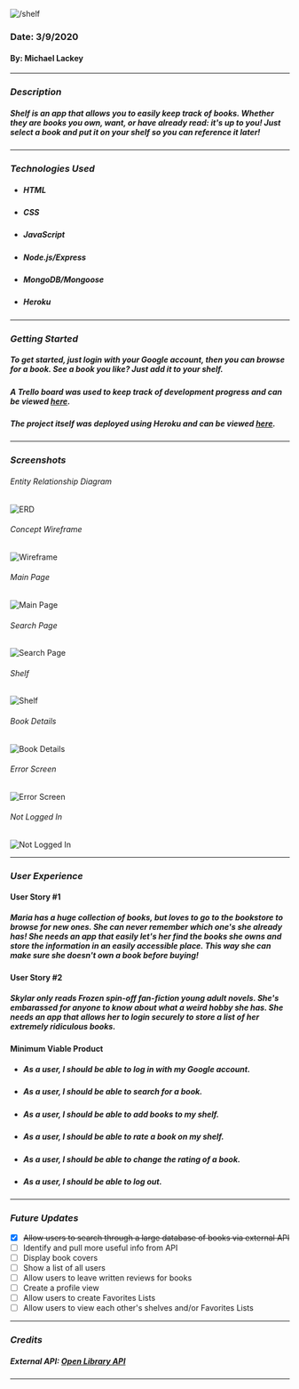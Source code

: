 ![/shelf](public/images/logo.png)

### Date: 3/9/2020

#### By: Michael Lackey
***

### ***Description***

##### Shelf is an app that allows you to easily keep track of books.  Whether they are books you own, want, or have already read: it's up to you! Just select a book and put it on your shelf so you can reference it later! 
***

### ***Technologies Used***

* ##### HTML
* ##### CSS
* ##### JavaScript
* ##### Node.js/Express
* ##### MongoDB/Mongoose
* ##### Heroku
***

### ***Getting Started***

##### To get started, just login with your Google account, then you can browse for a book.  See a book you like? Just add it to your shelf.
##### A Trello board was used to keep track of development progress and can be viewed [here](https://trello.com/b/pp3ws0GX/shelf).
##### The project itself was deployed using Heroku and can be viewed [here](https://shelftastic.herokuapp.com/).
***

### ***Screenshots***

###### Entity Relationship Diagram
![ERD](public/images/concept/ERD.png)

###### Concept Wireframe
![Wireframe](public/images/concept/wireframe.png)

###### Main Page
![Main Page](public/images/screenshots/main-page.png)

###### Search Page
![Search Page](public/images/screenshots/search-page.png)

###### Shelf
![Shelf](public/images/screenshots/shelf-page.png)

###### Book Details
![Book Details](public/images/screenshots/book-page.png)

###### Error Screen
![Error Screen](public/images/screenshots/error-page.png)

###### Not Logged In
![Not Logged In](public/images/screenshots/login-page.png)
***

### ***User Experience***

#### User Story #1
##### Maria has a huge collection of books, but loves to go to the bookstore to browse for new ones.  She can never remember which one's she already has! She needs an app that easily let's her find the books she owns and store the information in an easily accessible place.  This way she can make sure she doesn't own a book before buying!
#### User Story #2
##### Skylar only reads Frozen spin-off fan-fiction young adult novels.  She's embarassed for anyone to know about what a weird hobby she has.  She needs an app that allows her to login securely to store a list of her extremely ridiculous books.
#### Minimum Viable Product
* ##### As a user, I should be able to log in with my Google account.
* ##### As a user, I should be able to search for a book.
* ##### As a user, I should be able to add books to my shelf.
* ##### As a user, I should be able to rate a book on my shelf.
* ##### As a user, I should be able to change the rating of a book.
* ##### As a user, I should be able to log out.
***

### ***Future Updates***

- [x] ~~Allow users to search through a large database of books via external API~~
- [ ] Identify and pull more useful info from API
- [ ] Display book covers
- [ ] Show a list of all users
- [ ] Allow users to leave written reviews for books
- [ ] Create a profile view
- [ ] Allow users to create Favorites Lists
- [ ] Allow users to view each other's shelves and/or Favorites Lists
***

### ***Credits***

##### External API: [Open Library API](https://openlibrary.org/dev/docs/api/books)
***